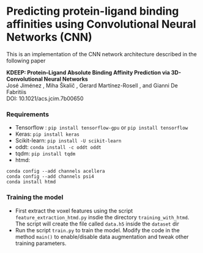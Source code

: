 # Predicting protein-ligand binding affinities using Convolutional Neural Networks (CNN)
This is an implementation of the CNN network architecture described in the following paper 

**KDEEP: Protein–Ligand Absolute Binding Affinity Prediction via 3D-Convolutional Neural Networks** <br>
José Jiménez , Miha Škalič , Gerard Martínez-Rosell , and Gianni De Fabritiis <br>
DOI: 10.1021/acs.jcim.7b00650 <br>

### Requirements
  * Tensorflow : `pip install tensorflow-gpu` or `pip install tensorflow`
  * Keras: `pip install keras`
  * Scikit-learn: `pip install -U scikit-learn`
  * oddt: `conda install -c oddt oddt`
  * tqdm: `pip install tqdm`
  * htmd: 
  ```
  conda config --add channels acellera 
  conda config --add channels psi4 
  conda install htmd 
  ```

### Training the model
 * First extract the voxel features using the script `feature_extraction_htmd.py` insdie the directory `training_with_htmd`. The script will create the file called `data.h5` inside the `dataset` dir
 * Run the script `train.py` to train the model. Modify the code in the method `main()` to enable/disable data augmentation and tweak other training parameters.
